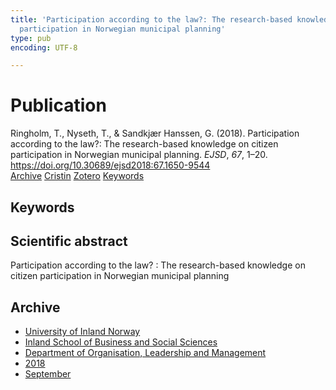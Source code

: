 ```yaml
---
title: 'Participation according to the law?: The research-based knowledge on citizen
  participation in Norwegian municipal planning'
type: pub
encoding: UTF-8

---
```

<h1>Publication</h1>
<article id="csl-bib-container-V6I4XKU4" class="csl-bib-container">
  <div class="csl-bib-body"> <div class="csl-entry">Ringholm, T., Nyseth, T., &#38; Sandkjær Hanssen, G. (2018). Participation according to the law?: The research-based knowledge on citizen participation in Norwegian municipal planning. <i>EJSD</i>, <i>67</i>, 1–20. <a href="https://doi.org/10.30689/ejsd2018:67.1650-9544">https://doi.org/10.30689/ejsd2018:67.1650-9544</a></div> </div>
  <div class="csl-bib-buttons">
    <a href="#taxonomy-article-V6I4XKU4" alt="archive" class="csl-bib-button">Archive</a>
    <a href="https://app.cristin.no/results/show.jsf?id=1606257" alt="Cristin" class="csl-bib-button">Cristin</a>
    <a href="http://zotero.org/groups/5881554/items/V6I4XKU4" alt="Zotero" class="csl-bib-button">Zotero</a>
    <a href="#keywords-article-V6I4XKU4" alt="keywords" class="csl-bib-button">Keywords</a>
  </div>
  <div id="csl-bib-meta-container-V6I4XKU4"></div>
</article>
<div id="csl-bib-meta-V6I4XKU4" class="csl-bib-meta">
  <article id="keywords-article-V6I4XKU4" class="keywords-article">
    <h1>Keywords</h1>
    
  </article>
  <article id="abstract-article-V6I4XKU4" class="abstract-article">
    <h1>Scientific abstract</h1>
    Participation according to the law? : The research-based knowledge on citizen participation in Norwegian municipal planning
  </article>
  <article id="taxonomy-article-V6I4XKU4" class="taxonomy-article">
    <h1>Archive</h1>
    <ul>
      <li>
        <a href="/en/archive/?key=3DCRN523">University of Inland Norway</a>
      </li>
      <li>
        <a href="/en/archive/?key=DU8Q9LN9">Inland School of Business and Social Sciences</a>
      </li>
      <li>
        <a href="/en/archive/?key=4LUWR3ZM">Department of Organisation, Leadership and Management</a>
      </li>
      <li>
        <a href="/en/archive/?key=32SCKVEY">2018</a>
      </li>
      <li>
        <a href="/en/archive/?key=HKM78U2H">September</a>
      </li>
    </ul>
  </article>
</div>
